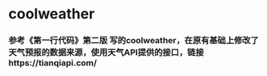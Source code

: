 # coolweather

### 参考《第一行代码》第二版 写的coolweather，在原有基础上修改了天气预报的数据来源，使用天气API提供的接口，链接https://tianqiapi.com/
